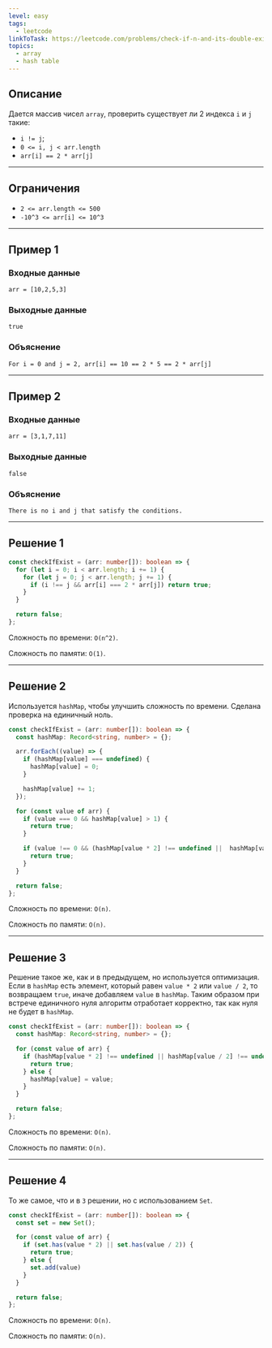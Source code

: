 ```yaml
---
level: easy
tags:
  - leetcode
linkToTask: https://leetcode.com/problems/check-if-n-and-its-double-exist/description/
topics:
  - array
  - hash table
---
```

## Описание

Дается массив чисел `array`, проверить существует ли 2 индекса `i` и `j` такие:
- `i != j`;
- `0 <= i, j < arr.length`
- `arr[i] == 2 * arr[j]`

---
## Ограничения

- `2 <= arr.length <= 500`
- `-10^3 <= arr[i] <= 10^3`

---
## Пример 1

### Входные данные

```
arr = [10,2,5,3]
```
### Выходные данные

```
true
```
### Объяснение

```
For i = 0 and j = 2, arr[i] == 10 == 2 * 5 == 2 * arr[j]
```

---
## Пример 2

### Входные данные

```
arr = [3,1,7,11]
```
### Выходные данные

```
false
```
### Объяснение

```
There is no i and j that satisfy the conditions.
```

---
## Решение 1

```typescript
const checkIfExist = (arr: number[]): boolean => {
  for (let i = 0; i < arr.length; i += 1) {
    for (let j = 0; j < arr.length; j += 1) {
      if (i !== j && arr[i] === 2 * arr[j]) return true;
    }
  }

  return false;
};
```

Сложность по времени: `O(n^2)`.

Сложность по памяти: `O(1)`.

---
## Решение 2

Используется `hashMap`, чтобы улучшить сложность по времени. Сделана проверка на единичный ноль.

```typescript
const checkIfExist = (arr: number[]): boolean => {
  const hashMap: Record<string, number> = {};

  arr.forEach((value) => {
    if (hashMap[value] === undefined) {
      hashMap[value] = 0;
    }

    hashMap[value] += 1;
  });

  for (const value of arr) {
    if (value === 0 && hashMap[value] > 1) {
      return true;
    }

    if (value !== 0 && (hashMap[value * 2] !== undefined ||  hashMap[value / 2] !== undefined)) {
      return true; 
    }
  }

  return false;
};
```

Сложность по времени: `O(n)`.

Сложность по памяти: `O(n)`.

---
## Решение 3

Решение такое же, как и в предыдущем, но используется оптимизация. Если в `hashMap` есть элемент, который равен `value * 2` или `value / 2`, то возвращаем `true`, иначе добавляем `value` в `hashMap`. Таким образом при встрече единичного нуля алгоритм отработает корректно, так как нуля не будет в `hashMap`.

```typescript
const checkIfExist = (arr: number[]): boolean => {
  const hashMap: Record<string, number> = {};

  for (const value of arr) {
    if (hashMap[value * 2] !== undefined || hashMap[value / 2] !== undefined) {
      return true;
    } else {
      hashMap[value] = value;
    }
  }

  return false;
};
```

Сложность по времени: `O(n)`.

Сложность по памяти: `O(n)`.

---
## Решение 4

То же самое, что и в `3` решении, но с использованием `Set`.

```typescript
const checkIfExist = (arr: number[]): boolean => {
  const set = new Set();

  for (const value of arr) {
    if (set.has(value * 2) || set.has(value / 2)) {
      return true;
    } else {
      set.add(value)
    }
  }

  return false;
};
```

Сложность по времени: `O(n)`.

Сложность по памяти: `O(n)`.
